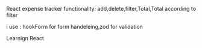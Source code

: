 React expense tracker functionality: add,delete,filter,Total,Total according to filter

i use : hookForm for form handeleing,zod for validation

Learnign React
